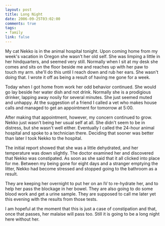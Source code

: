 ```yaml
--- 
layout: post
title: Long Night
date: 2006-09-25T03:02:00
comments: true
tags:
- family
link: false
---
```

My cat Nekko is in the animal hospital tonight. Upon coming home from my week's vacation in Oregon she wasn't her old self. She was limping a little in her hindquarters, and seemed very still. Normally when I sit at my desk she comes and sits on the floor beside me and reaches up with her paw to touch my arm. she'll do this until I reach down and rub her ears. She wasn't doing that. I wrote it off as being a result of having me gone for a week.

Today when I got home from work her odd behavior continued. She would go lay beside her water dish and not drink. Normally she is a prodigious drinker, lapping away nosily for several minutes. She just seemed muted and unhappy. At the suggestion of a friend I called a vet who makes house calls and managed to get an appointment for tomorrow at 5:00.

After making that appointment, however, my concern continued to grow. Nekko just wasn't being her usual self at all. She didn't seem to be in distress, but she wasn't well either. Eventually I called the 24-hour animal hospital and spoke to a technician there. Deciding that sooner was better than later I took Nekko to the hospital.

The initial report showed that she was a little dehydrated, and her temperature was down slightly. The doctor examined her and discovered that Nekko was constipated. As soon as she said that it all clicked into place for me. Between my being gone for eight days and a stranger emptying the litter, Nekko had become stressed and stopped going to the bathroom as a result.

They are keeping her overnight to put her on an IV to re-hydrate her, and to help her pass the blockage in her bowel. They are also going to do some blood work and get a urine sample. They are supposed to call me later yet this evening with the results from those tests.

I am hopeful at the moment that this is just a case of constipation and that, once that passes, her malaise will pass too. Still it is going to be a long night here without her.
